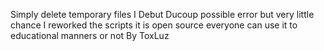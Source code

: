 Simply delete temporary files 
I Debut Ducoup possible error but very little chance I reworked the scripts it is open source everyone can use it to educational manners or not 
By ToxLuz